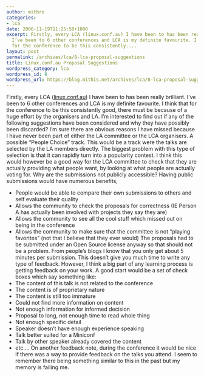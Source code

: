 ```yaml
---
author: mithro
categories:
- lca
date: 2006-11-19T11:25:58+1000
excerpt: Firstly, every LCA (linux.conf.au) I have been to has been really brilliant.
  I’ve been to 6 other conferences and LCA is my definite favourite. I think that
  for the conference to be this consistently....
layout: post
permalink: /archives/lca/8-lca-proposal-suggestions
title: Linux.conf.au Proposal Suggestions
wordpress_category: lca
wordpress_id: 8
wordpress_url: https://blog.mithis.net/archives/lca/8-lca-proposal-suggestions
---
```

Firstly, every LCA ([linux.conf.au](http://linux.conf.au/)) I have been to has been really brilliant. I’ve been to 6 other conferences and LCA is my definite favourite. I think that for the conference to be this consistently good, there must be because of a huge effort by the organisers and LA.
I’m interested to find out if any of the following suggestions have been considered and why they have possibly been discarded? I’m sure there are obvious reasons I have missed because I have never been part of either the LA committee or the LCA organisers.
A possible “People Choice” track. This would be a track were the talks are selected by the LA members directly. The biggest problem with this type of selection is that it can rapidly turn into a popularity contest. I think this would however be a good way for the LCA committee to check that they are actually providing what people want, by looking at what people are actually voting for.
Why are the submissions not publicly accessible? Having public submissions would have numerous benefits,
- People would be able to compare their own submissions to others and self evaluate their quality
- Allows the community to check the proposals for correctness (IE Person A has actually been involved with projects they say they are)
- Allows the community to see all the cool stuff which missed out on being in the conference
- Allows the community to make sure that the committee is not “playing favorites” (not that I believe that they ever would)
The proposals had to be submitted under an Open Source license anyway so that should not be a problem.
From people’s blogs I know that you only get about 5 minutes per submission. This doesn’t give you much time to write any type of feedback. However, I think a big part of any learning process is getting feedback on your work. A good start would be a set of check boxes which say something like:
- The content of this talk is not related to the conference
- The content is of proprietary nature
- The content is still too immature
- Could not find more information on content
- Not enough information for informed decision
- Proposal to long, not enough time to read whole thing
- Not enough specific detail
- Speaker doesn’t have enough experience speaking
- Talk better suited for a Miniconf
- Talk by other speaker already covered the content
- etc….
On another feedback note, during the conference it would be nice if there was a way to provide feedback on the talks you attend. I seem to remember there being something similar to this in the past but my memory is failing me.
